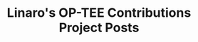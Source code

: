 ---
title: Linaro's OP-TEE Contributions Project Posts
permalink: /projects/loc/posts/
layout: related_project_posts
key: LOC
---